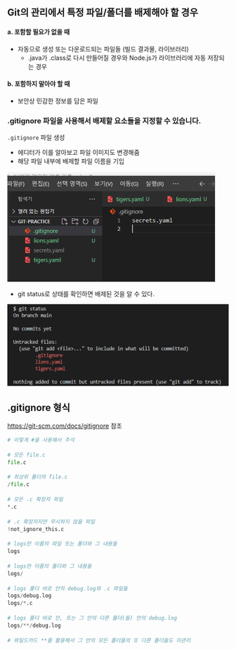 ## Git의 관리에서 특정 파일/폴더를 배제해야 할 경우

#### a. 포함할 **필요가 없을** 때

- 자동으로 생성 또는 다운로드되는 파일들 (빌드 결과물, 라이브러리)
  - .java가 .class로 다시 만들어질 경우와 Node.js가 라이브러리에 자동 저장되는 경우

#### b. 포함하지 **말아야 할** 때

- 보안상 민감한 정보를 담은 파일



### **.gitignore** 파일을 사용해서 배제할 요소들을 지정할 수 있습니다.



`.gitignore` 파일 생성

- 에디터가 이를 알아보고 파일 이미지도 변경해줌
- 해당 파일 내부에 배제할 파일 이름을 기입

![image-20221216112149284](assets/image-20221216112149284.png)

- git status로 상태를 확인하면 배제된 것을 알 수 있다.

![image-20221216112306209](assets/image-20221216112306209.png)



## .gitignore 형식

https://git-scm.com/docs/gitignore 참조

```python
# 이렇게 #을 사용해서 주석

# 모든 file.c
file.c

# 최상위 폴더의 file.c
/file.c

# 모든 .c 확장자 파일
*.c

# .c 확장자지만 무시하지 않을 파일
!not_ignore_this.c

# logs란 이름의 파일 또는 폴더와 그 내용들
logs

# logs란 이름의 폴더와 그 내용들
logs/

# logs 폴더 바로 안의 debug.log와 .c 파일들
logs/debug.log
logs/*.c

# logs 폴더 바로 안, 또는 그 안의 다른 폴더(들) 안의 debug.log
logs/**/debug.log

# 와일드카드 **를 활용해서 그 안의 모든 폴더들의 또 다른 폴더들도 미관리
```

